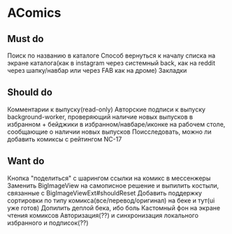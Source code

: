 # AComics

## Must do
Поиск по названию в каталоге
Способ вернуться к началу списка на экране каталога(как в instagram через системный back, как на reddit через шапку/навбар или через FAB как на дроме)
Закладки

## Should do
Комментарии к выпуску(read-only)
Авторские подписи к выпуску
background-worker, проверяющий наличие новых выпусков в избранном + бейджики в избранном/навбаре/иконке на рабочем столе, сообщающие о наличии новых выпусков
Поисследовать, можно ли добавить комиксы с рейтингом NC-17

## Want do
Кнопка "поделиться" с шарингом ссылки на комикс в мессенжеры
Заменить BigImageView на самописное решение и выпилить костыли, связанные с BigImageViewExt#shouldReset
Добавить поддержку сортировки по типу комикса(все/перевод/оригинал) на беке и тут(ui уже готов)
Допилить деплой бека, ибо боль
Кастомный фон на экране чтения комиксов
Авторизация(??) и синхронизация локального избранного и подписок(??)
